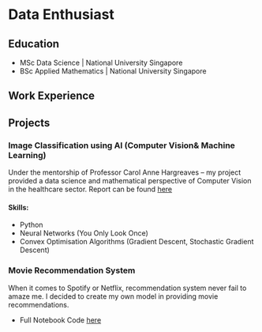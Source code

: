 # Data Enthusiast


## Education
- MSc Data Science  | National University Singapore
- BSc Applied Mathematics | National University Singapore

## Work Experience

## Projects
### Image Classification using AI (Computer Vision& Machine Learning)
Under the mentorship of Professor Carol Anne Hargreaves – my project provided a data science and mathematical perspective of Computer Vision in the healthcare sector. Report can be found [here](https://drive.google.com/file/d/1FogR8hgIe5Hh1z9YDS_ABMSUMW7Uuy0-/view)
#### Skills: 
- Python
- Neural Networks (You Only Look Once) 
- Convex Optimisation Algorithms (Gradient Descent, Stochastic Gradient Descent) 

### Movie Recommendation System
When it comes to Spotify or Netflix, recommendation system never fail to amaze me. I decided to create my own model in providing movie recommendations. 
- Full Notebook Code [here](https://github.com/grace514/graceguan/blob/main/Movie%20Recommendation.ipynb)
